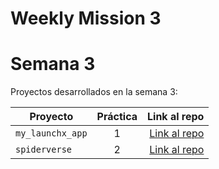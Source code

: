 # Weekly Mission 3
# Semana 3 

Proyectos desarrollados en la semana 3:

| Proyecto | Práctica | Link al repo |
| ------------- |:-------------:| -----:|
|`my_launchx_app`|1|[Link al repo](https://github.com/JorgeSalmeronG/playbook/tree/main/weekly_mission_3/my_launchx_app)|
|`spiderverse`|2|[Link al repo](https://github.com/JorgeSalmeronG/playbook/tree/main/weekly_mission_3/spiderverse)|
